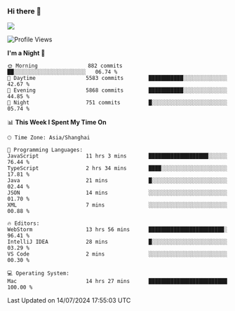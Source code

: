### Hi there 👋

<!--
**JJAYCHEN1e/jjaychen1e** is a ✨ _special_ ✨ repository because its `README.md` (this file) appears on your GitHub profile.

Here are some ideas to get you started:

- 🔭 I’m currently working on ...
- 🌱 I’m currently learning ...
- 👯 I’m looking to collaborate on ...
- 🤔 I’m looking for help with ...
- 💬 Ask me about ...
- 📫 How to reach me: ...
- 😄 Pronouns: ...
- ⚡ Fun fact: ...
-->

[![](https://github-readme-stats.vercel.app/api?username=jjaychen1e&show_icons=true)](https://github.com/jjaychen1e/github-readme-stats?count_private=true)

<!--START_SECTION:waka-->
![Profile Views](http://img.shields.io/badge/Profile%20Views-3-blue)

**I'm a Night 🦉** 

```text
🌞 Morning                882 commits         ██░░░░░░░░░░░░░░░░░░░░░░░   06.74 % 
🌆 Daytime                5583 commits        ███████████░░░░░░░░░░░░░░   42.67 % 
🌃 Evening                5868 commits        ███████████░░░░░░░░░░░░░░   44.85 % 
🌙 Night                  751 commits         █░░░░░░░░░░░░░░░░░░░░░░░░   05.74 % 
```


📊 **This Week I Spent My Time On** 

```text
🕑︎ Time Zone: Asia/Shanghai

💬 Programming Languages: 
JavaScript               11 hrs 3 mins       ███████████████████░░░░░░   76.44 % 
TypeScript               2 hrs 34 mins       ████░░░░░░░░░░░░░░░░░░░░░   17.81 % 
Java                     21 mins             █░░░░░░░░░░░░░░░░░░░░░░░░   02.44 % 
JSON                     14 mins             ░░░░░░░░░░░░░░░░░░░░░░░░░   01.70 % 
XML                      7 mins              ░░░░░░░░░░░░░░░░░░░░░░░░░   00.88 % 

🔥 Editors: 
WebStorm                 13 hrs 56 mins      ████████████████████████░   96.41 % 
IntelliJ IDEA            28 mins             █░░░░░░░░░░░░░░░░░░░░░░░░   03.29 % 
VS Code                  2 mins              ░░░░░░░░░░░░░░░░░░░░░░░░░   00.30 % 

💻 Operating System: 
Mac                      14 hrs 27 mins      █████████████████████████   100.00 % 
```


 Last Updated on 14/07/2024 17:55:03 UTC
<!--END_SECTION:waka-->
